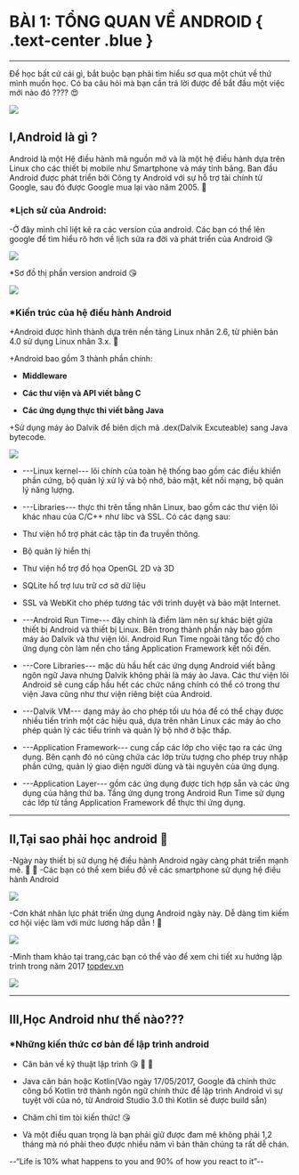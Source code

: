 # BÀI 1: TỔNG QUAN VỀ ANDROID  { .text-center .blue }

---

Để học bất cứ cái gì, bắt buộc bạn phải tìm hiểu sơ qua một chút về thứ
mình muốn học. Có ba câu hỏi mà bạn cần trả lời được để bắt đầu một việc mới nào đó ???? :heart_eyes:

![](file:///android_asset/images/image1.png)

## <red>**I,Android là gì ?**</red> 

Android là một Hệ điều hành mã nguồn mở và là một hệ điều hành dựa trên
Linux cho các thiết bị mobile như Smartphone và máy tính bảng. Ban đầu
Android được phát triển bởi Công ty Android với sự hỗ trợ tài chính từ
Google, sau đó được Google mua lại vào năm 2005. :owl:

### *Lịch sử của Android:

-Ở đây mình chỉ liệt kê ra các version của android. Các bạn có thể lên
google để tìm hiểu rõ hơn về lịch sửa ra đời và phát triển của Android :kissing_heart:

![](file:///android_asset/images/image2.png)

\*Sơ đồ thị phần version android :kissing_heart:

![](file:///android_asset/images/image3.png)

### *Kiến trúc của hệ điều hành Android

+Android được hình thành dựa trên nền tảng Linux nhân 2.6, từ phiên bản
4.0 sử dụng Linux nhân 3.x. :owl:

+Android bao gồm 3 thành phần chính:

-   **Middleware**

-   **Các thư viện và API viết bằng C**

-   **Các ứng dụng thực thi viết bằng Java**

+Sử dụng máy ảo Dalvik để biên dịch mã .dex(Dalvik Excuteable) sang Java
bytecode.

![](file:///android_asset/images/image4.jpeg)

-   ---Linux kernel--- lõi chính của toàn hệ thống bao gồm các điều khiển
    phần cứng, bộ quản lý xử lý và bộ nhớ, bảo mật, kết nối mạng, bộ
    quản lý năng lượng.

-   ---Libraries--- thực thi trên tầng nhân Linux, bao gồm các thư viện lõi
    khác nhau của C/C++ như libc và SSL. Có các dạng sau:

<!-- -->

-   Thư viện hổ trợ phát các tập tin đa truyền thông.

-   Bộ quản lý hiển thị

-   Thư viện hổ trợ đồ họa OpenGL 2D và 3D

-   SQLite hổ trợ lưu trữ cơ sở dữ liệu

-   SSL và WebKit cho phép tương tác với trình duyệt và bảo
    mật Internet.

<!-- -->

-   ---Android Run Time---  đây chính là điểm làm nên sự khác biệt giữa thiết
    bị Android và thiết bị Linux. Bên trong thành phần này bao gồm máy
    ảo Dalvik và thư viện lõi. Android Run Time ngoài tăng tốc độ cho
    ứng dụng còn làm nền cho tầng Application Framework kết nối đến.

-   ---Core Libraries---  mặc dù hầu hết các ứng dụng Android viết bằng ngôn
    ngữ Java nhưng Dalvik không phải là máy ảo Java. Các thư viện lõi
    Android sẽ cung cấp hầu hết các chức năng chính có thể có trong thư
    viện Java cũng như thư viện riêng biệt của Android.

-   ---Dalvik VM--- dạng máy ảo cho phép tối ưu hóa để có thể chạy được
    nhiều tiến trình một các hiệu quả, dựa trên nhân Linux các máy ảo
    cho phép quản lý các tiểu trình và quản lý bộ nhớ ở bậc thấp.

-   ---Application Framework--- cung cấp các lớp cho việc tạo ra các
    ứng dụng. Bên cạnh đó nó cũng chứa các lớp trừu tượng cho phép truy
    nhập phần cứng, quản lý giao diện người dùng và tài nguyên của
    ứng dụng.

-   ---Application Layer--- gồm các ứng dụng được tích hợp sẵn và các ứng
    dụng của hãng thứ ba. Tầng ứng dụng trong Android Run Time sử dụng
    các lớp từ tầng Application Framework để thực thi ứng dụng.
---
## <red>**II,Tại sao phải học android**</red> :turkey:

-Ngày này thiết bị sử dụng hệ điều hành Android ngày càng phát triển
mạnh mẽ. :turkey: :owl:
-Các bạn có thể xem biểu đồ về các smartphone sử dụng hệ điều hành
Android

![](file:///android_asset/images/image5.jpeg)

-Cơn khát nhân lực phát triển ứng dụng Android ngày này. Dễ dàng tìm
kiếm cơ hội việc làm với mức lương hấp dẫn ! :owl:

![](file:///android_asset/images/image6.png)

-Mình tham khảo tại trang,các bạn có thể vào để xem chi tiết xu hướng lập trình trong năm 2017
[topdev.vn](https://topdev.vn/blog/bao-cao-nganh-lap-trinh-2017/)

![](file:///android_asset/images/salary.JPG)

---
## <red>**III,Học Android như thế nào???**</red>

### *Những kiến thức cơ bản để lập trình android 

+ Căn bản về kỹ thuật lập trình :kissing_heart: :turkey: :owl:

+ Java căn bản hoặc Kotlin(Vào ngày 17/05/2017, Google đã chính thức
công bố Kotlin trở thành ngôn ngữ chính thức để lập trình Android vì sự
tuyệt vời của nó, từ Android Studio 3.0 thì Kotlin sẽ được build sẵn)

+ Chăm chỉ tìm tòi kiến thức! :kissing_heart:

+ Và một điều quan trọng là bạn phải giữ được đam mê không phải 1,2 tháng mà nó phải theo được nhiều năm vì bản thân chúng ta rất dễ chán.

--“Life is 10% what happens to you and 90% of how you react to it”--
